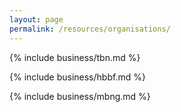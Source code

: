 ```yaml
---
layout: page
permalink: /resources/organisations/
---
```


{% include business/tbn.md %}

{% include business/hbbf.md %}

{% include business/mbng.md %}

